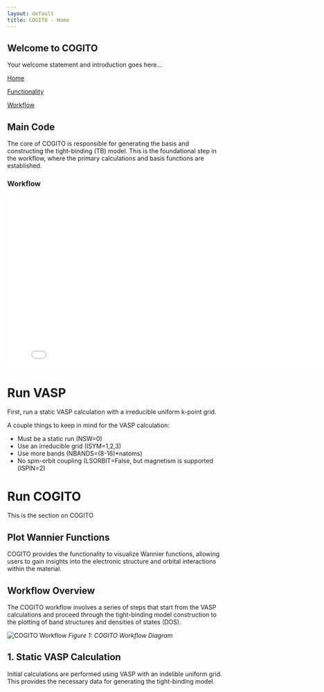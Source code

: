```yaml
---
layout: default
title: COGITO - Home
---
```


## Welcome to COGITO

Your welcome statement and introduction goes here...

[Home](./index.md)

[Functionality](./functionality.md)

[Workflow](./workflow.md)


## Main Code

The core of COGITO is responsible for generating the basis and constructing the tight-binding (TB) model. This is the foundational step in the workflow, where the primary calculations and basis functions are established.

### Workflow

<iframe src="./workflow_diagram.html" width="800" height="400" style="border:none;"></iframe>

# Run VASP

First, run a static VASP calculation with a irreducible uniform k-point grid.

A couple things to keep in mind for the VASP calculation:

* Must be a static run (NSW=0)
* Use an irreducible grid (ISYM=1,2,3)
* Use more bands (NBANDS=(8-16)*natoms)
* No spin-orbit coupling (LSORBIT=False, but magnetism is supported (ISPIN=2)

# Run COGITO

This is the section on COGITO

## Plot Wannier Functions

COGITO provides the functionality to visualize Wannier functions, allowing users to gain insights into the electronic structure and orbital interactions within the material.


## Workflow Overview

The COGITO workflow involves a series of steps that start from the VASP calculations and proceed through the tight-binding model construction to the plotting of band structures and densities of states (DOS).

![COGITO Workflow](workflow_image.png)
*Figure 1: COGITO Workflow Diagram*

## 1. Static VASP Calculation

Initial calculations are performed using VASP with an indelible uniform grid. This provides the necessary data for generating the tight-binding model.



